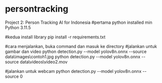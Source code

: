 # persontracking
Project 2: Person Tracking AI for Indonesia
#pertama
python installed min Python 3.11.5

#kedua install library
pip install -r requirements.txt

#cara menjalankan, buka command dan masuk ke directory
#jalankan untuk gambar dan video
python detection.py --model yolov8n.onnx --source data\images\contoh1.jpg
python detection.py --model yolov8n.onnx --source data\videos\video2.mov

#jalankan untuk webcam
python detection.py --model yolov8n.onnx --source 0
